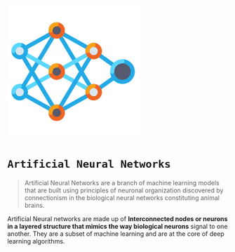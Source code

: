 <img src="./src/neural-network.png" alt="image" width="300" height="auto" >

# ```Artificial Neural Networks```

> Artificial Neural Networks are a branch of machine learning models that are built using principles of neuronal organization discovered by connectionism in the biological neural networks constituting animal brains.

Artificial Neural networks are made up of **Interconnected nodes or neurons in a layered structure that mimics the way biological neurons** signal to one another. They are a subset of machine learning and are at the core of deep learning algorithms.
 
